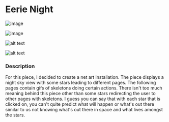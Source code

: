 <H1> Eerie Night </H1>

![image](https://imgur.com/57p8vzQ)

![image](https://imgur.com/APaR4aH)

![alt text](https://imgur.com/e1LZY8X)

![alt text](https://imgur.com/e1LZY8X)
<H3> Description </H3>
<p>For this piece, I decided to create a net art installation. The piece displays a night sky view with some stars leading to different pages. The following pages contain gifs of skeletons doing certain actions. There isn't too much meaning behind this piece other than some stars redirecting the user to other pages with skeletons. I guess you can say that with each star that is clicked on, you can't quite predict what will happen or what's out there similar to us not knowing what's out there in space and what lives amongst the stars.

